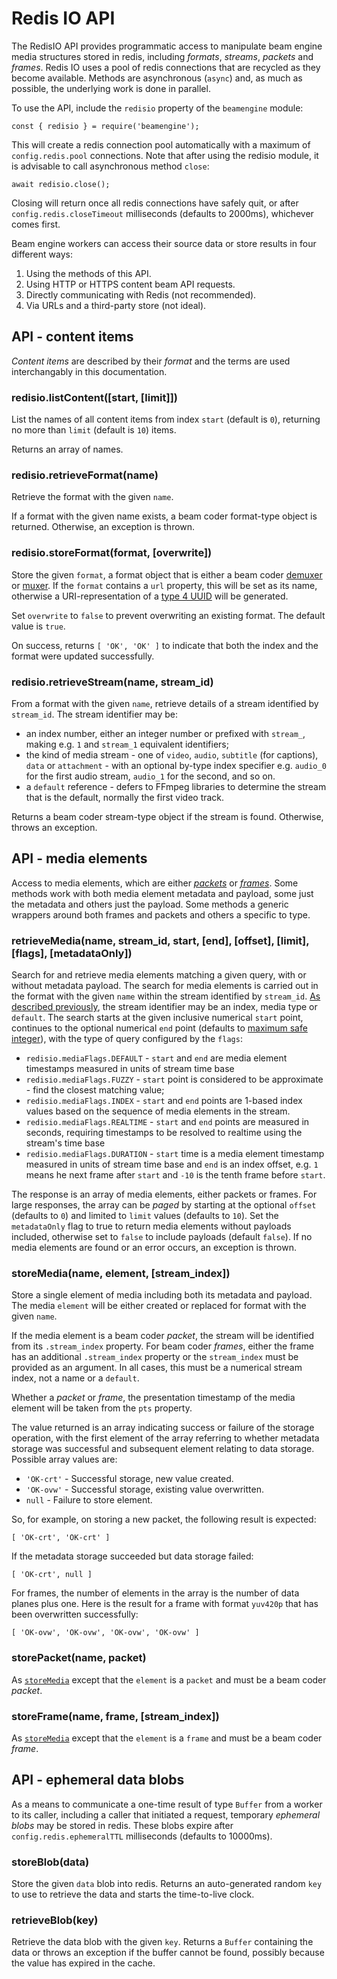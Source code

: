 # Redis IO API

The RedisIO API provides programmatic access to manipulate beam engine media structures stored in redis, including _formats_, _streams_, _packets_ and _frames_. Redis IO uses a pool of redis connections that are recycled as they become available. Methods are asynchronous (`async`) and, as much as possible, the underlying work is done in parallel.

To use the API, include the `redisio` property of the `beamengine` module:

    const { redisio } = require('beamengine');

This will create a redis connection pool automatically with a maximum of `config.redis.pool` connections. Note that after using the redisio module, it is advisable to call asynchronous method `close`:

    await redisio.close();

Closing will return once all redis connections have safely quit, or after `config.redis.closeTimeout` milliseconds (defaults to 2000ms), whichever comes first.

Beam engine workers can access their source data or store results in four different ways:

1. Using the methods of this API.
2. Using HTTP or HTTPS content beam API requests.
3. Directly communicating with Redis (not recommended).
4. Via URLs and a third-party store (not ideal).

## API - content items

_Content items_ are described by their _format_ and the terms are used interchangably in this documentation.

### redisio.listContent([start, [limit]])

List the names of all content items from index `start` (default is `0`), returning no more than `limit` (default is `10`) items.

Returns an array of names.

### redisio.retrieveFormat(name)

Retrieve the format with the given `name`.

If a format with the given name exists, a beam coder format-type object is returned. Otherwise, an exception is thrown.

### redisio.storeFormat(format, [overwrite])

Store the given `format`, a format object that is either a beam coder [demuxer](https://github.com/Streampunk/beamcoder#demuxing) or [muxer](https://github.com/Streampunk/beamcoder#muxing). If the `format` contains a `url` property, this will be set as its name, otherwise a URI-representation of a [type 4 UUID](https://en.wikipedia.org/wiki/Universally_unique_identifier) will be generated.

Set `overwrite` to `false` to prevent overwriting an existing format. The default value is `true`.

On success, returns `[ 'OK', 'OK' ]` to indicate that both the index and the format were updated successfully.

### redisio.retrieveStream(name, stream_id)

From a format with the given `name`, retrieve details of a stream identified by `stream_id`. The stream identifier may be:

* an index number, either an integer number or prefixed with `stream_`, making e.g. `1` and `stream_1` equivalent identifiers;
* the kind of media stream - one of `video`, `audio`, `subtitle` (for captions), `data` or `attachment` - with an optional by-type index specifier e.g. `audio_0` for the first audio stream, `audio_1` for the second, and so on.
* a `default` reference - defers to FFmpeg libraries to determine the stream that is the default, normally the first video track.

Returns a beam coder stream-type object if the stream is found. Otherwise, throws an exception.

## API - media elements

Access to media elements, which are either [_packets_](https://github.com/Streampunk/beamcoder#creating-packets) or [_frames_](https://github.com/Streampunk/beamcoder#creating-frames). Some methods work with both media element metadata and payload, some just the metadata and others just the payload. Some methods a generic wrappers around both frames and packets and others a specific to type.

### retrieveMedia(name, stream_id, start, [end], [offset], [limit], [flags], [metadataOnly])

Search for and retrieve media elements matching a given query, with or without metadata payload. The search for media elements is carried out in the format with the given `name` within the stream identified by `stream_id`. [As described previously](#redisioretrievestreamname-stream_id), the stream identifier may be an index, media type or `default`. The search starts at the given inclusive numerical `start` point, continues to the optional numerical `end` point (defaults to [maximum safe integer](https://developer.mozilla.org/en-US/docs/Web/JavaScript/Reference/Global_Objects/Number/MAX_SAFE_INTEGER)), with the type of query configured by the `flags`:

* `redisio.mediaFlags.DEFAULT` - `start` and `end` are media element timestamps measured in units of stream time base
* `redisio.mediaFlags.FUZZY` - `start` point is considered to be approximate - find the closest matching value;
* `redisio.mediaFlags.INDEX` - `start` and `end` points are 1-based index values based on the sequence of media elements in the stream.
* `redisio.mediaFlags.REALTIME` - `start` and `end` points are measured in seconds, requiring timestamps to be resolved to realtime using the stream's time base
* `redisio.mediaFlags.DURATION` - `start` time is a media element timestamp measured in units of stream time base and `end` is an index offset, e.g. `1` means he next frame after `start` and `-10` is the tenth frame before `start`.

The response is an array of media elements, either packets or frames. For large responses, the array can be _paged_ by starting at the optional `offset` (defaults to `0`) and limited to `limit` values (defaults to `10`). Set the  `metadataOnly` flag to true to return media elements without payloads included, otherwise set to `false` to include payloads (default `false`). If no media elements are found or an error occurs, an exception is thrown.

### storeMedia(name, element, [stream_index])

Store a single element of media including both its metadata and payload. The media `element` will be either created or replaced for format with the given `name`.

If the media element is a beam coder _packet_, the stream will be identified from its `.stream_index` property. For beam coder _frames_, either the frame has an additional `.stream_index` property or the `stream_index` must be provided as an argument. In all cases, this must be a numerical stream index, not a name or a `default`.

Whether a _packet_ or _frame_, the presentation timestamp of the media element will be taken from the `pts` property.

The value returned is an array indicating success or failure of the storage operation, with the first element of the array referring to whether metadata storage was successful and subsequent element relating to data storage. Possible array values are:

* `'OK-crt'` - Successful storage, new value created.
* `'OK-ovw'` - Successful storage, existing value overwritten.
* `null` - Failure to store element.

So, for example, on storing a new packet, the following result is expected:

    [ 'OK-crt', 'OK-crt' ]

If the metadata storage succeeded but data storage failed:

    [ 'OK-crt', null ]

For frames, the number of elements in the array is the number of data planes plus one. Here is the result for a frame with format `yuv420p` that has been overwritten successfully:

    [ 'OK-ovw', 'OK-ovw', 'OK-ovw', 'OK-ovw' ]

### storePacket(name, packet)

As [`storeMedia`](#storeMediaformat-element-stream_index) except that the `element` is a `packet` and must be a beam coder _packet_.

### storeFrame(name, frame, [stream_index])

As [`storeMedia`](#storeMediaformat-element-stream_index) except that the `element` is a `frame` and must be a beam coder _frame_.

## API - ephemeral data blobs

As a means to communicate a one-time result of type `Buffer` from a worker to its caller, including a caller that initiated a request, temporary _ephemeral blobs_ may be stored in redis. These blobs expire after `config.redis.ephemeralTTL` milliseconds (defaults to 10000ms).

### storeBlob(data)

Store the given `data` blob into redis. Returns an auto-generated random `key` to use to retrieve the data and starts the time-to-live clock.

### retrieveBlob(key)

Retrieve the data blob with the given `key`. Returns a `Buffer` containing the data or throws an exception if the buffer cannot be found, possibly because the value has expired in the cache.
